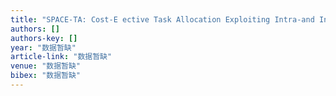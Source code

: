 ```yaml
---
title: "SPACE-TA: Cost-E ective Task Allocation Exploiting Intra-and Inter-Data Correlations in Sparse Crowdsensing"
authors: []
authors-key: []
year: "数据暂缺"
article-link: "数据暂缺"
venue: "数据暂缺"
bibex: "数据暂缺"
---
```

